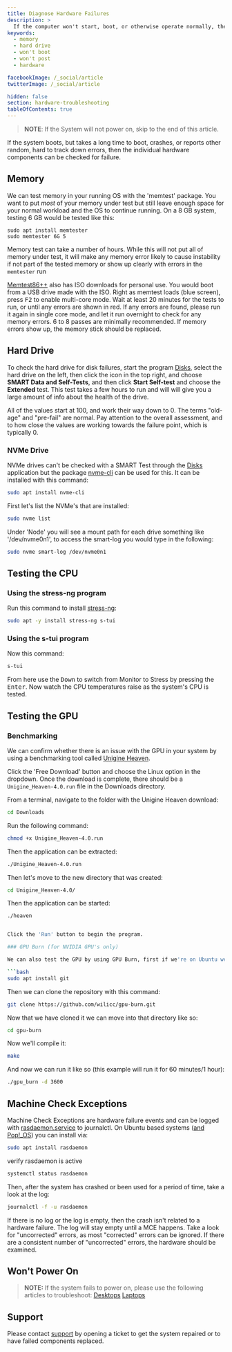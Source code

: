 ```yaml
---
title: Diagnose Hardware Failures
description: >
  If the computer won't start, boot, or otherwise operate normally, there may be a hardware issue.  Follow these steps to diagnose hardware failures.
keywords:
  - memory
  - hard drive
  - won't boot
  - won't post
  - hardware

facebookImage: /_social/article
twitterImage: /_social/article

hidden: false
section: hardware-troubleshooting
tableOfContents: true
---
```


> **NOTE**: If the System will not power on, skip to the end of this article.

If the system boots, but takes a long time to boot, crashes, or reports other random, hard to track down errors, then the individual hardware components can be checked for failure.

## Memory

We can test memory in your running OS with the 'memtest' package. You want to put *most* of your memory under test but still leave enough space for your normal workload and the OS to continue running. On a 8 GB system, testing 6 GB would be tested like this:

```
sudo apt install memtester
sudo memtester 6G 5
```

Memory test can take a number of hours. While this will not put all of memory under test, it will make any memory error likely to cause instability if not part of the tested memory or show up clearly with errors in the `memtester` run

[Memtest86++](https://www.memtest86.com/) also has ISO downloads for personal use. You would boot from a USB drive made with the ISO. Right as memtest loads (blue screen), press <kbd>F2</kbd> to enable multi-core mode.  Wait at least 20 minutes for the tests to run, or until any errors are shown in red.  If any errors are found, please run it again in single core mode, and let it run overnight to check for any memory errors.  6 to 8 passes are minimally recommended.  If memory errors show up, the memory stick should be replaced.

## Hard Drive

To check the hard drive for disk failures, start the program <u>Disks</u>, select the hard drive on the left, then click the icon in the top right, and choose **SMART Data and Self-Tests**, and then click **Start Self-test** and choose the **Extended** test.  This test takes a few hours to run and will will give you a large amount of info about the health of the drive.

All of the values start at 100, and work their way down to 0.  The terms "old-age" and "pre-fail" are normal.  Pay attention to the overall assessment, and to how close the values are working towards the failure point, which is typically 0.

### NVMe Drive

NVMe drives can't be checked with a SMART Test through the <u>Disks</u> application but the package <u>nvme-cli</u> can be used for this. It can be installed with this command:

```bash
sudo apt install nvme-cli
```

First let's list the NVMe's that are installed:

```bash
sudo nvme list
```

Under 'Node' you will see a mount path for each drive something like '/dev/nvme0n1', to access the smart-log you would type in the following:

```bash
sudo nvme smart-log /dev/nvme0n1
```

## Testing the CPU

### Using the stress-ng program

Run this command to install <u>stress-ng</u>:

```bash
sudo apt -y install stress-ng s-tui
```

### Using the s-tui program

Now this command:

```bash
s-tui
```

From here use the <kbd>Down</kbd> to switch from Monitor to Stress by pressing the <kbd>Enter</kbd>. Now watch the CPU temperatures raise as the system's CPU is tested.  

## Testing the GPU

### Benchmarking

We can confirm whether there is an issue with the GPU in your system by using a benchmarking tool called [Unigine Heaven](https://benchmark.unigine.com/heaven).

Click the 'Free Download' button and choose the Linux option in the dropdown. Once the download is complete, there should be a `Unigine_Heaven-4.0.run` file in the Downloads directory.

From a terminal, navigate to the folder with the Unigine Heaven download:

```bash
cd Downloads
```

Run the following command:

```bash
chmod +x Unigine_Heaven-4.0.run
```

Then the application can be extracted:

```bash
./Unigine_Heaven-4.0.run
```

Then let's move to the new directory that was created:

```bash
cd Unigine_Heaven-4.0/
```

Then the application can be started:

```bash
./heaven


Click the 'Run' button to begin the program.

### GPU Burn (for NVIDIA GPU's only)

We can also test the GPU by using GPU Burn, first if we're on Ubuntu we'll need to install git with this command:

```bash
sudo apt install git
```

Then we can clone the repository with this command:

```bash
git clone https://github.com/wilicc/gpu-burn.git
```

Now that we have cloned it we can move into that directory like so:

```bash
cd gpu-burn
```

Now we'll compile it:

```bash
make
```

And now we can run it like so (this example will run it for 60 minutes/1 hour):

```bash
./gpu_burn -d 3600
```

## Machine Check Exceptions

Machine Check Exceptions are hardware failure events and can be logged with <u>rasdaemon.service</u> to journalctl. On Ubuntu based systems (<u>and Pop!_OS</u>) you can install via:

```bash
sudo apt install rasdaemon
```

verify rasdaemon is active

```bash
systemctl status rasdaemon
```

Then, after the system has crashed or been used for a period of time, take a look at the log:

```bash
journalctl -f -u rasdaemon
```

If there is no log or the log is empty, then the crash isn't related to a hardware failure.  The log will stay empty until a MCE happens.  Take a look for "uncorrected" errors, as most "corrected" errors can be ignored.  If there are a consistent number of "uncorrected" errors, the hardware should be examined.

## Won't Power On

> **NOTE:** If the system fails to power on, please use the following articles to troubleshoot:
[Desktops](https://support.system76.com/articles/power-on-failure-desktop)
[Laptops](https://support.system76.com/articles/power-on-failure-laptop)

## Support

Please contact [support](/) by opening a ticket to get the system repaired or to have failed components replaced.
